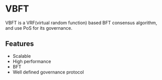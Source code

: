 

# VBFT

VBFT is a VRF(virtual random function) based BFT consensus algorithm, and use PoS for its governance.

## Features

- Scalable
- High performance
- BFT
- Well defined governance protocol
